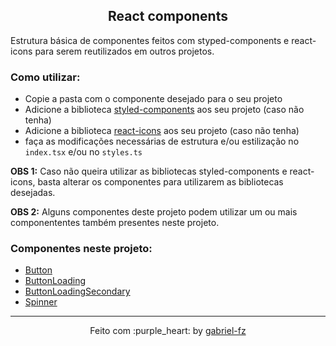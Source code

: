 <h2 align="center">
  React components
</h2>

Estrutura básica de componentes feitos com styped-components e react-icons para serem reutilizados em outros projetos.

### Como utilizar:

- Copie a pasta com o componente desejado para o seu projeto
- Adicione a biblioteca [styled-components](https://styled-components.com) aos seu projeto (caso não tenha)
- Adicione a biblioteca [react-icons](https://react-icons.github.io/react-icons) aos seu projeto (caso não tenha)
- faça as modificações necessárias de estrutura e/ou estilização no `index.tsx` e/ou no `styles.ts`

**OBS 1:** Caso não queira utilizar as bibliotecas styled-components e react-icons, basta alterar os componentes para utilizarem as bibliotecas desejadas.

**OBS 2:** Alguns componentes deste projeto podem utilizar um ou mais componententes também presentes neste projeto.

### Componentes neste projeto:

- [Button](./Button)
- [ButtonLoading](./ButtonLoading)
- [ButtonLoadingSecondary](./ButtonLoadingSecondary)
- [Spinner](./Spinner)

---

<p align="center">
  Feito com :purple_heart: by <a href="https://github.com/gabriel-fz" target="_blank">gabriel-fz</a>
</p>